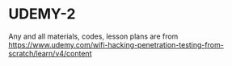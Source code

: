 # UDEMY-2

Any and all materials, codes, lesson plans are from https://www.udemy.com/wifi-hacking-penetration-testing-from-scratch/learn/v4/content
